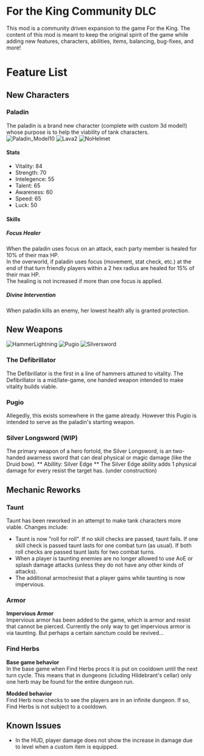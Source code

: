 # For the King Community DLC

This mod is a community driven expansion to the game For the King. The content of this mod is meant to keep the original spirit of the game while adding new features, characters, abilities, items, balancing, bug-fixes, and more!

# Feature List

## New Characters

### Paladin
The paladin is a brand new character (complete with custom 3d model!) whose purpose is to help the viability of tank characters.  
![Paladin_Model10](https://user-images.githubusercontent.com/30760231/224574459-213664cc-d79d-480b-817a-a405315e29a4.gif)
![Lava2](https://user-images.githubusercontent.com/30760231/225161421-4c63683b-5cf8-4e80-bc4a-35841e601cc8.gif)
![NoHelmet](https://user-images.githubusercontent.com/30760231/225161142-b13b0f5e-e532-47f6-b7d8-8694d6cea01d.png)



#### Stats 
- Vitality: 84
- Strength: 70
- Intelegence: 55
- Talent: 65
- Awareness: 60
- Speed: 65
- Luck: 50

#### Skills
##### Focus Healer
When the paladin uses focus on an attack, each party member is healed for 10% of their max HP.  
In the overworld, if paladin uses focus (movement, stat check, etc.) at the end of that turn friendly players within a 2 hex radius are healed for 15% of their max HP.  
The healing is not increased if more than one focus is applied.

##### Divine Intervention
When paladin kills an enemy, her lowest health ally is granted protection.

## New Weapons
![HammerLightning](https://user-images.githubusercontent.com/30760231/225162133-a6e6f613-b258-4a90-a33a-ea7607509639.JPG)
![Pugio](https://user-images.githubusercontent.com/30760231/225162107-97c14ca0-cde6-41b9-850d-a3f6ef078249.JPG)
![Silversword](https://user-images.githubusercontent.com/30760231/225162086-296a51e2-1dfc-4533-a644-8c06f2ddc26a.JPG)

### The Defibrillator
The Defibrillator is the first in a line of hammers attuned to vitality. The Defibrillator is a mid/late-game, one handed weapon intended to make vitality builds viable.  

### Pugio
Allegedly, this exists somewhere in the game already. However this Pugio is intended to serve as the paladin's starting weapon.  

### Silver Longsword (WIP)
The primary weapon of a hero fortold, the Silver Longsword, is an two-handed awarness sword that can deal physical or magic damage (like the Druid bow).
** Abillity: Silver Edge **
The Silver Edge ability adds 1 physical damage for every resist the target has. (under construction)  


## Mechanic Reworks
### Taunt 
Taunt has been reworked in an attempt to make tank characters more viable. Changes include:
- Taunt is now "roll for roll". If no skill checks are passed, taunt fails. If one skill check is passed taunt lasts for one combat turn (as usual). If both roll checks are passed taunt lasts for two combat turns.
- When a player is taunting enemies are no longer allowed to use AoE or splash damage attacks (unless they do not have any other kinds of attacks).
- The additional armor/resist that a player gains while taunting is now impervious.

### Armor
**Impervious Armor**  
Impervious armor has been added to the game, which is armor and resist that cannot be pierced. Currently the only way to get impervious armor is via taunting. But perhaps a certain sanctum could be revived...

### Find Herbs
**Base game behavior**  
In the base game when Find Herbs procs it is put on cooldown until the next turn cycle. This means that in dungeons (icluding Hildebrant's cellar) only one herb may be found for the entire dungeon run.

**Modded behavior**  
Find Herb now checks to see the players are in an infinite dungeon. If so, Find Herbs is not subject to a cooldown.

## Known Issues
- In the HUD, player damage does not show the increase in damage due to level when a custom item is equipped.
